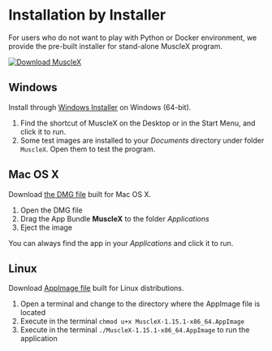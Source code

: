 # Installation by Installer

For users who do not want to play with Python or Docker environment, we provide the pre-built installer for stand-alone MuscleX program.

[![Download MuscleX](https://a.fsdn.com/con/app/sf-download-button)](https://sourceforge.net/projects/musclex/files/latest/download)

## Windows
Install through [Windows Installer](https://sourceforge.net/projects/musclex/) on Windows (64-bit).

1. Find the shortcut of MuscleX on the Desktop or in the Start Menu, and click it to run.
2. Some test images are installed to your *Documents* directory under folder `MuscleX`. Open them to test the program.

## Mac OS X
Download [the DMG file](https://sourceforge.net/projects/musclex/files/) built for Mac OS X.

1. Open the DMG file
2. Drag the App Bundle **MuscleX** to the folder *Applications*
3. Eject the image

You can always find the app in your *Applications* and click it to run.

## Linux
Download [AppImage file](https://sourceforge.net/projects/musclex/files/) built for Linux distributions.

1. Open a terminal and change to the directory where the AppImage file is located
2. Execute in the terminal `chmod u+x MuscleX-1.15.1-x86_64.AppImage`
3. Execute in the terminal `./MuscleX-1.15.1-x86_64.AppImage` to run the application
